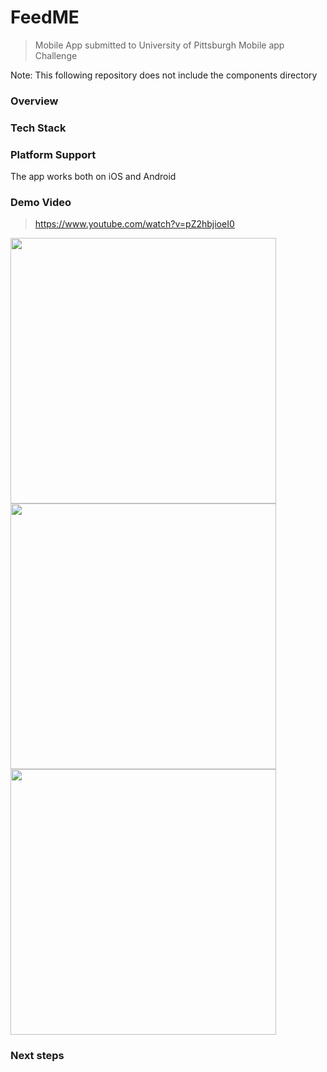 # FeedME
> Mobile App submitted to University of Pittsburgh Mobile app Challenge
<p>Note: This following repository does not include the components directory</p>


### Overview


### Tech Stack


### Platform Support
<p>The app works both on iOS and Android</p>

### Demo Video
> https://www.youtube.com/watch?v=pZ2hbjioeI0



<img src="http://niksingh.net/img/feedMeHome.png" width="425" /> <img src="http://niksingh.net/img/feedMeMap.png" width="425" /> 
<img src="http://niksingh.net/img/feedMeDesc.png" width="425" />


### Next steps